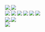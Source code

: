 <div>
  <a href="https://www.linkedin.com/in/rafaelpapastamatiou" target="_blank">
    <img
      src="https://img.shields.io/badge/LinkedIn-0077B5?style=for-the-badge&logo=linkedin&logoColor=white"
    />
  </a>
  <a href="mailto:rafael@papastamatiou.com">
    <img
      src="https://img.shields.io/badge/Gmail-D14836?style=for-the-badge&logo=gmail&logoColor=white"
    />
  </a>
</div>
<div>
  <img
    src="https://cdn.jsdelivr.net/gh/devicons/devicon/icons/devicon/typescript-original.svg"
  />
  <img
    src="https://cdn.jsdelivr.net/gh/devicons/devicon/icons/devicon/typescript-original.svg"
  />
  <img
    src="https://cdn.jsdelivr.net/gh/devicons/devicon/icons/devicon/nodejs-original.svg"
  />
  <img
    src="https://cdn.jsdelivr.net/gh/devicons/devicon/icons/devicon/react-original.svg"
  />
  <img
    src="https://cdn.jsdelivr.net/gh/devicons/devicon/icons/devicon/nextjs-original.svg"
  />
  <img
    src="https://cdn.jsdelivr.net/gh/devicons/devicon/icons/devicon/nestjs-plain.svg"
  />
</div>
<div>
  <a href="https://github.com/anuraghazra/github-readme-stats">
    <img
      align="center"
      src="https://github-readme-stats-ochre-seven.vercel.app/api?username=rafaelpapastamatiou&count_private=true&show_icons=true&theme=radical"
    />
  </a>
  <a href="https://github.com/anuraghazra/github-readme-stats">
    <img
      align="center"
      src="https://github-readme-stats-ochre-seven.vercel.app/api/top-langs/?username=rafaelpapastamatiou&layout=compact&theme=radical&langs_count=10"
    />
  </a>
</div>
<a href="https://github.com/anuraghazra/github-readme-stats">
  <img
    align="center"
    src="https://github-readme-stats-ochre-seven.vercel.app/api/wakatime?username=rafaelpapastamatiou&layout=compact&theme=radical"
  />
</a>
